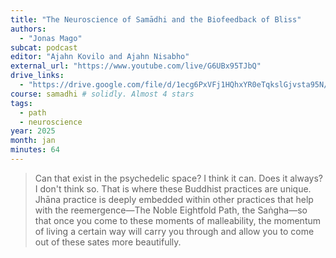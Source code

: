 ```yaml
---
title: "The Neuroscience of Samādhi and the Biofeedback of Bliss"
authors:
  - "Jonas Mago"
subcat: podcast
editor: "Ajahn Kovilo and Ajahn Nisabho"
external_url: "https://www.youtube.com/live/G6UBx95TJbQ"
drive_links:
  - "https://drive.google.com/file/d/1ecg6PxVFj1HQhxYR0eTqkslGjvsta95N/view?usp=drivesdk"
course: samadhi # solidly. Almost 4 stars
tags:
  - path
  - neuroscience
year: 2025
month: jan
minutes: 64
---
```


> Can that exist in the psychedelic space? I think it can.
Does it always? I don't think so.
That is where these Buddhist practices are unique.
Jhāna practice is deeply embedded within other practices that help with the reemergence—The Noble Eightfold Path, the Saṅgha—so that once you come to these moments of malleability, the momentum of living a certain way will carry you through and allow you to come out of these sates more beautifully.
